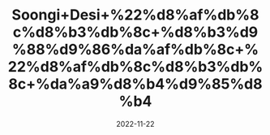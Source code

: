 ---
title: 'Soongi+Desi+%22%d8%af%db%8c%d8%b3%db%8c+%d8%b3%d9%88%d9%86%da%af%db%8c+%22%d8%af%db%8c%d8%b3%db%8c+%da%a9%d8%b4%d9%85%d8%b4'
date: '2022-11-22' 
metatag: '' 
inventory: '0' 
draft: false 
# meta description 
shortDescripton: 'Kishmish%22+'
description: 'Dry+Fruit+%da%88%d8%b1%d8%a7%d8%a6%db%8c+%d9%81%d8%b1%d9%88%d8%aa'
longdescription: ''
tags: ''
brand: ''
subCategory: ''
unit: '250 gm-Pk'
sellCount: '0'
featured: True
# product Price
price: '200.0'
# Product Short Description
shortDescription: 'Kishmish%22+'
productID: '1E068AA5-3A35-ED11-9968-005056B3A416'
type: 'products'
category: 'Dry+Fruit+%da%88%d8%b1%d8%a7%d8%a6%db%8c+%d9%81%d8%b1%d9%88%d8%aa' 
thumnailproduct: 'https://eraconnect.blob.core.windows.net/product-images/aminsaddiquidawakhana/ad24e8d5-4c46-4fac-b503-ed53c46e51f7.webp' 
images:
  - image: 'https://eraconnect.blob.core.windows.net/product-images/aminsaddiquidawakhana/ad24e8d5-4c46-4fac-b503-ed53c46e51f7.webp'  
Variants:
---